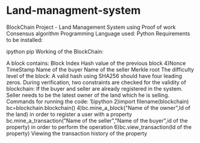 # Land-managment-system
BlockChain Project - Land Management System using Proof of work Consensus algorithm Programming Language used: Python Requirements to be installed:

ipython pip Working of the BlockChain:

A block contains:
Block Index
Hash value of the previous block 4)Nonce
TimeStamp
Name of the buyer
Name of the seller
Merkle root The difficulty level of the block: A valid hash using SHA256 should have four leading zeros. During verification, two constraints are checked for the validity of blockchain:
If the buyer and seller are already registered in the system.
Seller needs to be the latest owner of the land which he is selling. Commands for running the code: 1)ipython 2)import filename(blockchain)
bc=blockchain.blockchain() 4)bc.mine_a_block("Name of the owner",Id of the land) in order to register a user with a property
bc.mine_a_transaction("Name of the seller","Name of the buyer",id of the property) in order to perform the operation 6)bc.view_transaction(Id of the property) Viewing the transaction history of the property

